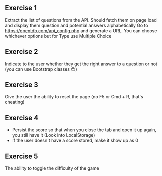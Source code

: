 ## Exercise 1
Extract the list of questions from the API. Should fetch them on page load and display them question and potential answers alphabetically
Go to https://opentdb.com/api_config.php and generate a URL. You can choose whichever options but for Type use Multiple Choice

## Exercise 2
Indicate to the user whether they get the right answer to a question or not (you can use Bootstrap classes 😉)

## Exercise 3
Give the user the ability to reset the page (no F5 or Cmd + R, that's cheating)

## Exercise 4
- Persist the score so that when you close the tab and open it up again, you still have it (Look into LocalStorage)
- If the user doesn't have a score stored, make it show up as 0

## Exercise 5
The ability to toggle the difficulty of the game
